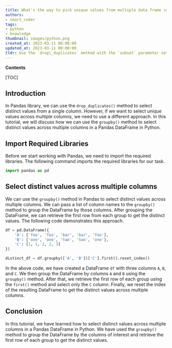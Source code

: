 ```yaml
---
title: What's the way to pick unique values from multiple data frame columns in pandas?
authors:
- smart_coder
tags:
- python
- knowledge
thumbnail: images/python.png
created_at: 2023-03-11 00:00:00
updated_at: 2023-03-11 00:00:00
tldr: Use the `drop\_duplicates` method with the `subset` parameter set to a list of multiple column names.
---
```


**Contents**

[TOC]

## Introduction
In Pandas library, we can use the `drop_duplicates()` method to select distinct values from a single column. However, if we want to select unique values across multiple columns, we need to use a different approach. In this tutorial, we will discuss how we can use the `groupby()` method to select distinct values across multiple columns in a Pandas DataFrame in Python.

## Import Required Libraries
Before we start working with Pandas, we need to import the required libraries. The following command imports the required libraries for our task.

```python
import pandas as pd
```

## Select distinct values across multiple columns
We can use the `groupby()` method in Pandas to select distinct values across multiple columns. We can pass a list of column names to the `groupby()` method to group the DataFrame by those columns. After grouping the DataFrame, we can retrieve the first row from each group to get the distinct values. The following code demonstrates this approach.

```python
df = pd.DataFrame({
    'A': ['foo', 'foo', 'bar', 'bar', 'foo'],
    'B': ['one', 'one', 'two', 'two', 'one'],
    'C': [1, 1, 2, 2, 3]
})

distinct_df = df.groupby(['A', 'B'])['C'].first().reset_index()
```

In the above code, we have created a DataFrame `df` with three columns `A`, `B`, and `C`. We then group the DataFrame by columns `A` and `B` using the `groupby()` method. After that, we retrieve the first row of each group using the `first()` method and select only the `C` column. Finally, we reset the index of the resulting DataFrame to get the distinct values across multiple columns.


## Conclusion
In this tutorial, we have learned how to select distinct values across multiple columns in a Pandas DataFrame in Python. We have used the `groupby()` method to group the DataFrame by the columns of interest and retrieve the first row of each group to get the distinct values.
